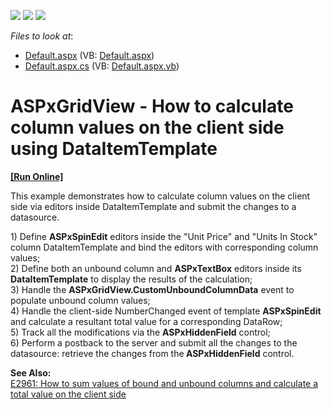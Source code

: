 <!-- default badges list -->
![](https://img.shields.io/endpoint?url=https://codecentral.devexpress.com/api/v1/VersionRange/128533487/13.1.5%2B)
[![](https://img.shields.io/badge/Open_in_DevExpress_Support_Center-FF7200?style=flat-square&logo=DevExpress&logoColor=white)](https://supportcenter.devexpress.com/ticket/details/E3929)
[![](https://img.shields.io/badge/📖_How_to_use_DevExpress_Examples-e9f6fc?style=flat-square)](https://docs.devexpress.com/GeneralInformation/403183)
<!-- default badges end -->
<!-- default file list -->
*Files to look at*:

* [Default.aspx](./CS/WebSite/Default.aspx) (VB: [Default.aspx](./VB/WebSite/Default.aspx))
* [Default.aspx.cs](./CS/WebSite/Default.aspx.cs) (VB: [Default.aspx.vb](./VB/WebSite/Default.aspx.vb))
<!-- default file list end -->
# ASPxGridView - How to calculate column values on the client side using DataItemTemplate
<!-- run online -->
**[[Run Online]](https://codecentral.devexpress.com/e3929/)**
<!-- run online end -->


<p>This example demonstrates how to calculate column values on the client side via editors inside DataItemTemplate and submit the changes to a datasource.<br />
</p><p>1) Define <strong>ASPxSpinEdit</strong> editors inside the "Unit Price" and "Units In Stock" column DataItemTemplate and bind the editors with corresponding column values;<br />
2) Define both an unbound column and <strong>ASPxTextBox</strong> editors inside its<strong> DataItemTemplate</strong> to display the results of the calculation;<br />
3) Handle the <strong>ASPxGridView.CustomUnboundColumnData</strong> event to populate unbound column values;<br />
4) Handle the client-side NumberChanged event of template <strong>ASPxSpinEdit</strong> and calculate a resultant total value for a corresponding DataRow;<br />
5) Track all the modifications via the <strong>ASPxHiddenField</strong> control;<br />
6) Perform a postback to the server and submit all the changes to the datasource: retrieve the changes from the<strong> ASPxHiddenField</strong> control.</p><p><strong>See Also:<br />
</strong><a href="https://www.devexpress.com/Support/Center/p/E2961">E2961: How to sum values of bound and unbound columns and calculate a total value on the client side</a></p><p></p>

<br/>


